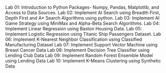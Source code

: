 Lab 01: Introduction to Python Packages- Numpy, Pandas, Matplotlib, and Access to Data Sources.
Lab 02: Implement AI Search using Breadth First, Depth First and A* Search Algorithms using python.
Lab 03: Implement AI Game Strategy using MiniMax and Alpha-Beta Search Algorithms.
Lab 04: Implement Linear Regression using Baston Housing Data.
Lab 05: Implement Logistic Regression using Titanic Ship Passengers Dataset.
Lab 06: Implement K-Nearest Neighbor Classification using Classified Manufacturing Dataset
Lab 07: Implement Support Vector Machine using Breast Cancer Data
Lab 08: Implement Decision Tree Classifier using Lending Club Data
Lab 09: Implement Random Forest Ensemble Model using Lending Data
Lab 10: Implement K-Means Clustering using Synthetic Data
